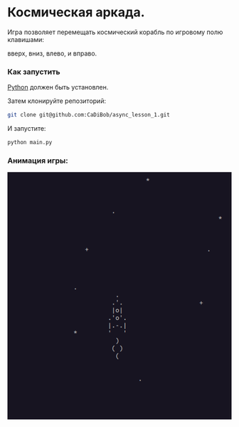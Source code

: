 # Космическая аркада.

Игра позволяет перемещать космический корабль по игровому полю клавишами:

вверх, вниз, влево, и вправо.

### Как запустить

[Python](https://www.python.org/downloads/) должен быть установлен.

Затем клонируйте репозиторий:

```bash
git clone git@github.com:CaDiBob/async_lesson_1.git
```

И запустите:

```bash
python main.py
```

### Анимация игры:

![](files/example/image.png)
